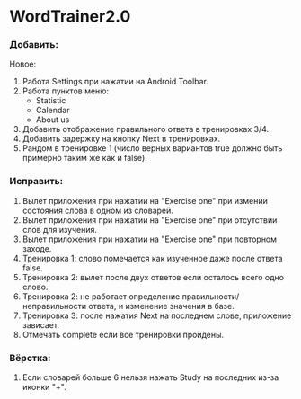 # WordTrainer2.0
### Добавить:
Новое:
1. Работа Settings при нажатии на Android Toolbar.
2. Работа пунктов меню:
	- Statistic
	- Calendar
	- About us
3. Добавить отображение правильного ответа в тренировках 3/4.
4. Добавить задержку на кнопку Next в тренировках.
5. Рандом в тренировке 1 (число верных вариантов true должно быть примерно таким же как и false).

### Исправить:
1. Вылет приложения при нажатии на "Exercise one" при измении состояния слова в одном из словарей.
2. Вылет приложения при нажатии на "Exercise one" при отсутствии слов для изучения.
3. Вылет приложения при нажатии на "Exercise one" при повторном заходе.
4. Тренировка 1: слово помечается как изученное даже после ответа false.
5. Тренировка 2: вылет после двух ответов если осталось всего одно слово.
6. Тренировка 2: не работает определение правильности/неправильности ответа, и изменение значения в базе.
7. Тренировка 3: после нажатия Next на последнем слове, приложение зависает.
8. Отмечать complete если все тренировки пройдены.

### Вёрстка:
1. Если словарей больше 6 нельзя нажать Study на последних из-за иконки "+".

